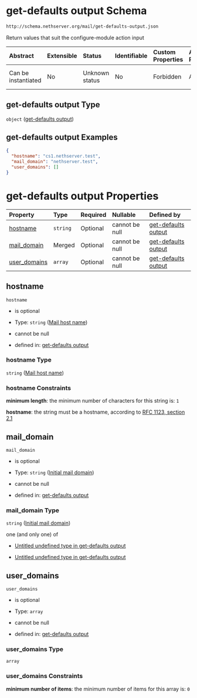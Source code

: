 # get-defaults output Schema

```txt
http://schema.nethserver.org/mail/get-defaults-output.json
```

Return values that suit the configure-module action input

| Abstract            | Extensible | Status         | Identifiable | Custom Properties | Additional Properties | Access Restrictions | Defined In                                                                       |
| :------------------ | :--------- | :------------- | :----------- | :---------------- | :-------------------- | :------------------ | :------------------------------------------------------------------------------- |
| Can be instantiated | No         | Unknown status | No           | Forbidden         | Allowed               | none                | [get-defaults-output.json](mail/get-defaults-output.json "open original schema") |

## get-defaults output Type

`object` ([get-defaults output](get-defaults-output.md))

## get-defaults output Examples

```json
{
  "hostname": "cs1.nethserver.test",
  "mail_domain": "nethserver.test",
  "user_domains": []
}
```

# get-defaults output Properties

| Property                       | Type     | Required | Nullable       | Defined by                                                                                                                                                        |
| :----------------------------- | :------- | :------- | :------------- | :---------------------------------------------------------------------------------------------------------------------------------------------------------------- |
| [hostname](#hostname)          | `string` | Optional | cannot be null | [get-defaults output](get-defaults-output-properties-mail-host-name.md "http://schema.nethserver.org/mail/get-defaults-output.json#/properties/hostname")         |
| [mail\_domain](#mail_domain)   | Merged   | Optional | cannot be null | [get-defaults output](get-defaults-output-properties-initial-mail-domain.md "http://schema.nethserver.org/mail/get-defaults-output.json#/properties/mail_domain") |
| [user\_domains](#user_domains) | `array`  | Optional | cannot be null | [get-defaults output](get-defaults-output-properties-user_domains.md "http://schema.nethserver.org/mail/get-defaults-output.json#/properties/user_domains")       |

## hostname



`hostname`

* is optional

* Type: `string` ([Mail host name](get-defaults-output-properties-mail-host-name.md))

* cannot be null

* defined in: [get-defaults output](get-defaults-output-properties-mail-host-name.md "http://schema.nethserver.org/mail/get-defaults-output.json#/properties/hostname")

### hostname Type

`string` ([Mail host name](get-defaults-output-properties-mail-host-name.md))

### hostname Constraints

**minimum length**: the minimum number of characters for this string is: `1`

**hostname**: the string must be a hostname, according to [RFC 1123, section 2.1](https://tools.ietf.org/html/rfc1123 "check the specification")

## mail\_domain



`mail_domain`

* is optional

* Type: `string` ([Initial mail domain](get-defaults-output-properties-initial-mail-domain.md))

* cannot be null

* defined in: [get-defaults output](get-defaults-output-properties-initial-mail-domain.md "http://schema.nethserver.org/mail/get-defaults-output.json#/properties/mail_domain")

### mail\_domain Type

`string` ([Initial mail domain](get-defaults-output-properties-initial-mail-domain.md))

one (and only one) of

* [Untitled undefined type in get-defaults output](get-defaults-output-properties-initial-mail-domain-oneof-0.md "check type definition")

* [Untitled undefined type in get-defaults output](get-defaults-output-properties-initial-mail-domain-oneof-1.md "check type definition")

## user\_domains



`user_domains`

* is optional

* Type: `array`

* cannot be null

* defined in: [get-defaults output](get-defaults-output-properties-user_domains.md "http://schema.nethserver.org/mail/get-defaults-output.json#/properties/user_domains")

### user\_domains Type

`array`

### user\_domains Constraints

**minimum number of items**: the minimum number of items for this array is: `0`
